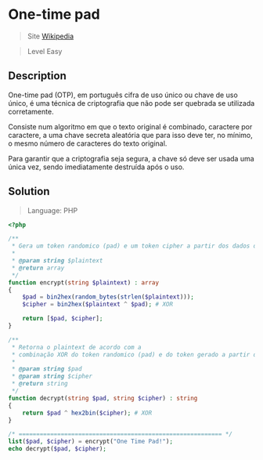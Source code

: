 One-time pad
====

> Site [Wikipedia](https://pt.wikipedia.org/wiki/One-time_pad)

> Level Easy

## Description

One-time pad (OTP), em português cifra de uso único ou chave de uso único, é uma técnica de criptografia que não pode ser quebrada se utilizada corretamente.

Consiste num algoritmo em que o texto original é combinado, caractere por caractere, a uma chave secreta aleatória que para isso deve ter, no mínimo, o mesmo número de caracteres do texto original.

Para garantir que a criptografia seja segura, a chave só deve ser usada uma única vez, sendo imediatamente destruída após o uso.

## Solution
> Language: PHP

```php
<?php

/**
 * Gera um token randomico (pad) e um token cipher a partir dos dados da string original
 *
 * @param string $plaintext
 * @return array
 */
function encrypt(string $plaintext) : array
{
    $pad = bin2hex(random_bytes(strlen($plaintext)));
    $cipher = bin2hex($plaintext ^ $pad); # XOR

    return [$pad, $cipher];
}

/**
 * Retorna o plaintext de acordo com a
 * combinação XOR do token randomico (pad) e do token gerado a partir da string original
 *
 * @param string $pad
 * @param string $cipher
 * @return string
 */
function decrypt(string $pad, string $cipher) : string
{
    return $pad ^ hex2bin($cipher); # XOR
}

/* ========================================================== */
list($pad, $cipher) = encrypt("One Time Pad!");
echo decrypt($pad, $cipher);
```